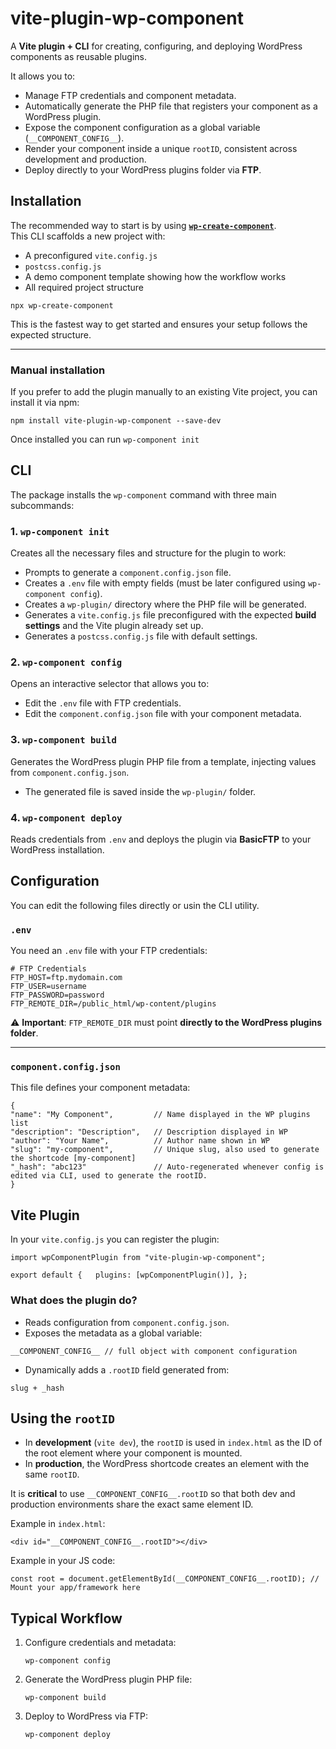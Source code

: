 # vite-plugin-wp-component

A **Vite plugin + CLI** for creating, configuring, and deploying WordPress components as reusable plugins.

It allows you to:

- Manage FTP credentials and component metadata.
- Automatically generate the PHP file that registers your component as a WordPress plugin.
- Expose the component configuration as a global variable (`__COMPONENT_CONFIG__`).
- Render your component inside a unique `rootID`, consistent across development and production.
- Deploy directly to your WordPress plugins folder via **FTP**.

## Installation

The recommended way to start is by using **[`wp-create-component`](https://www.npmjs.com/package/wp-create-component)**.  
This CLI scaffolds a new project with:

- A preconfigured `vite.config.js`
- `postcss.config.js`
- A demo component template showing how the workflow works
- All required project structure

```
npx wp-create-component
```

This is the fastest way to get started and ensures your setup follows the expected structure.

---

### Manual installation

If you prefer to add the plugin manually to an existing Vite project, you can install it via npm:

```
npm install vite-plugin-wp-component --save-dev
```

Once installed you can run `wp-component init`

## CLI

The package installs the `wp-component` command with three main subcommands:

### 1\. `wp-component init`

Creates all the necessary files and structure for the plugin to work:

- Prompts to generate a `component.config.json` file.
- Creates a `.env` file with empty fields (must be later configured using `wp-component config`).
- Creates a `wp-plugin/` directory where the PHP file will be generated.
- Generates a `vite.config.js` file preconfigured with the expected **build settings** and the Vite plugin already set up.
- Generates a `postcss.config.js` file with default settings.

### 2\. `wp-component config`

Opens an interactive selector that allows you to:

- Edit the `.env` file with FTP credentials.
- Edit the `component.config.json` file with your component metadata.

### 3\. `wp-component build`

Generates the WordPress plugin PHP file from a template, injecting values from `component.config.json`.

- The generated file is saved inside the `wp-plugin/` folder.

### 4\. `wp-component deploy`

Reads credentials from `.env` and deploys the plugin via **BasicFTP** to your WordPress installation.

## Configuration

You can edit the following files directly or usin the CLI utility.

### `.env`

You need an `.env` file with your FTP credentials:

```
# FTP Credentials
FTP_HOST=ftp.mydomain.com
FTP_USER=username
FTP_PASSWORD=password
FTP_REMOTE_DIR=/public_html/wp-content/plugins
```

⚠️ **Important**:
`FTP_REMOTE_DIR` must point **directly to the WordPress plugins folder**.

---

### `component.config.json`

This file defines your component metadata:

```
{
"name": "My Component",			// Name displayed in the WP plugins list
"description": "Description",	// Description displayed in WP
"author": "Your Name",			// Author name shown in WP
"slug": "my-component",			// Unique slug, also used to generate the shortcode [my-component]
"_hash": "abc123"				// Auto-regenerated whenever config is edited via CLI, used to generate the rootID.
}
```

## Vite Plugin

In your `vite.config.js` you can register the plugin:

```
import wpComponentPlugin from "vite-plugin-wp-component";

export default {   plugins: [wpComponentPlugin()], };
```

### What does the plugin do?

- Reads configuration from `component.config.json`.
- Exposes the metadata as a global variable:

`__COMPONENT_CONFIG__ // full object with component configuration`

- Dynamically adds a `.rootID` field generated from:

`slug + _hash`

## Using the `rootID`

- In **development** (`vite dev`), the `rootID` is used in `index.html` as the ID of the root element where your component is mounted.
- In **production**, the WordPress shortcode creates an element with the same `rootID`.

It is **critical** to use `__COMPONENT_CONFIG__.rootID` so that both dev and production environments share the exact same element ID.

Example in `index.html`:

```
<div id="__COMPONENT_CONFIG__.rootID"></div>
```

Example in your JS code:

```
const root = document.getElementById(__COMPONENT_CONFIG__.rootID); // Mount your app/framework here
```

## Typical Workflow

1.  Configure credentials and metadata:

    ```
    wp-component config
    ```

2.  Generate the WordPress plugin PHP file:

    ```
    wp-component build
    ```

3.  Deploy to WordPress via FTP:

    ```
    wp-component deploy
    ```
